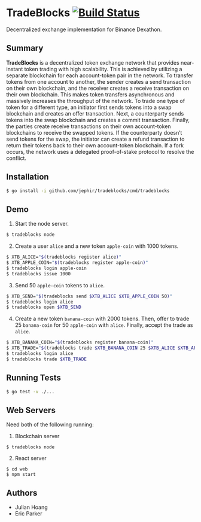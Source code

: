 # TradeBlocks [![Build Status](https://travis-ci.com/jephir/tradeblocks.svg?token=H5s5urysT233MRnGw5EA&branch=master)](https://travis-ci.com/jephir/tradeblocks)

Decentralized exchange implementation for Binance Dexathon.

## Summary

**TradeBlocks** is a decentralized token exchange network that provides near-instant token trading with high scalability. This is achieved by utilizing a separate blockchain for each account-token pair in the network. To transfer tokens from one account to another, the sender creates a send transaction on their own blockchain, and the receiver creates a receive transaction on their own blockchain. This makes token transfers asynchronous and massively increases the throughput of the network. To trade one type of token for a different type, an initiator first sends tokens into a swap blockchain and creates an offer transaction. Next, a counterparty sends tokens into the swap blockchain and creates a commit transaction. Finally, the parties create receive transactions on their own account-token blockchains to receive the swapped tokens. If the counterparty doesn’t send tokens for the swap, the initiator can create a refund transaction to return their tokens back to their own account-token blockchain. If a fork occurs, the network uses a delegated proof-of-stake protocol to resolve the conflict.

## Installation

```sh
$ go install -i github.com/jephir/tradeblocks/cmd/tradeblocks
```

## Demo

1.  Start the node server.

```sh
$ tradeblocks node
```

2.  Create a user `alice` and a new token `apple-coin` with 1000 tokens.

```sh
$ XTB_ALICE="$(tradeblocks register alice)"
$ XTB_APPLE_COIN="$(tradeblocks register apple-coin)"
$ tradeblocks login apple-coin
$ tradeblocks issue 1000
```

3.  Send 50 `apple-coin` tokens to `alice`.

```sh
$ XTB_SEND="$(tradeblocks send $XTB_ALICE $XTB_APPLE_COIN 50)"
$ tradeblocks login alice
$ tradeblocks open $XTB_SEND
```

4.  Create a new token `banana-coin` with 2000 tokens. Then, offer to trade 25 `banana-coin` for 50 `apple-coin` with `alice`. Finally, accept the trade as `alice`.

```sh
$ XTB_BANANA_COIN="$(tradeblocks register banana-coin)"
$ XTB_TRADE="$(tradeblocks trade $XTB_BANANA_COIN 25 $XTB_ALICE $XTB_APPLE_COIN 50)"
$ tradeblocks login alice
$ tradeblocks trade $XTB_TRADE
```

## Running Tests

```sh
$ go test -v ./...
```

## Web Servers

Need both of the following running:

1.  Blockchain server

```
$ tradeblocks node
```

2.  React server

```
$ cd web
$ npm start
```

## Authors

- Julian Hoang
- Eric Parker
